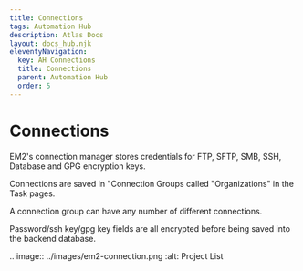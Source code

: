 ```yaml
---
title: Connections
tags: Automation Hub
description: Atlas Docs
layout: docs_hub.njk
eleventyNavigation:
  key: AH Connections
  title: Connections
  parent: Automation Hub
  order: 5
---
```


# Connections

EM2's connection manager stores credentials for FTP, SFTP, SMB, SSH, Database and GPG encryption keys.

Connections are saved in "Connection Groups called "Organizations" in the Task pages.

A connection group can have any number of different connections.

Password/ssh key/gpg key fields are all encrypted before being saved into the backend database.

.. image:: ../images/em2-connection.png
  :alt: Project List
